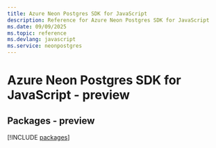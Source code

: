 ```yaml
---
title: Azure Neon Postgres SDK for JavaScript
description: Reference for Azure Neon Postgres SDK for JavaScript
ms.date: 09/09/2025
ms.topic: reference
ms.devlang: javascript
ms.service: neonpostgres
---
```

# Azure Neon Postgres SDK for JavaScript - preview
## Packages - preview
[!INCLUDE [packages](neon-postgres-index.md)]
